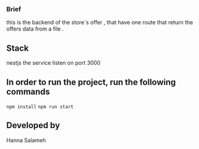 ### Brief
this is the backend of the store`s offer , that have one route that return the offers data from a file .


## Stack
nestjs
the service listen on port 3000

## In order to run the project, run the following commands
`npm install`
`npm run start`

## Developed by
Hanna Salameh